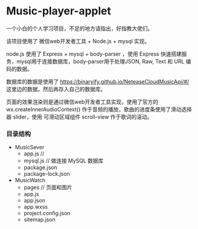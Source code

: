 # Music-player-applet

一个小白的个人学习项目，不足的地方请指出，好指教大佬们。

该项目使用了 微信web开发者工具 + Node.js + mysql 实现。

node.js 使用了 Express + mysql + body-parser ，使用 Express 快速搭建服务，mysql用于连接数据库，body-parser用于处理JSON, Raw, Text 和 URL 编码的数据。

数据库的数据是使用了 https://binaryify.github.io/NeteaseCloudMusicApi/#/ 这里边的数据，然后再存入自己的数据库。

页面的效果渲染则是通过微信web开发者工具实现，使用了官方的 wx.createInnerAudioContext() 作于音频的播放，歌曲的进度条使用了滑动选择器 slider，使用 可滑动区域组件 scroll-view 作于歌词的滚动。

### 目录结构
- MusicSever     
  + app.js      //
  + mysql.js    // 做连接 MySQL 数据库
  + package.json
  + package-lock.json
- MusicWatch
  + pages     // 页面和图片
  + app.js
  + app.json
  + app.wxss
  + project.config.json
  + sitemap.json
